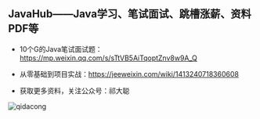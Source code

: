 
## JavaHub——Java学习、笔试面试、跳槽涨薪、资料PDF等

- 10个G的Java笔试面试题：https://mp.weixin.qq.com/s/sTtVB5AiTqoptZnv8w9A_Q


- 从零基础到项目实战：https://jeeweixin.com/wiki/1413240718360608




- 获取更多资料，关注公众号：祁大聪 

![qidacong](https://cdn.jsdelivr.net/gh/qidacong/blob-img@master/20220520/qidacong.4z0s3ud9vm80.webp )
